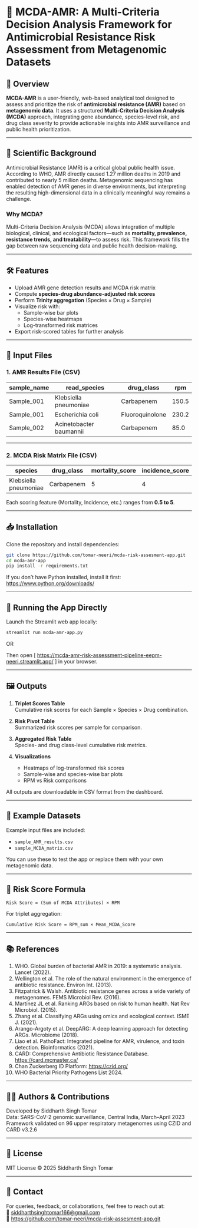 # 🧬 MCDA-AMR: A Multi-Criteria Decision Analysis Framework for Antimicrobial Resistance Risk Assessment from Metagenomic Datasets

## 📌 Overview

**MCDA-AMR** is a user-friendly, web-based analytical tool designed to assess and prioritize the risk of **antimicrobial resistance (AMR)** based on **metagenomic data**. It uses a structured **Multi-Criteria Decision Analysis (MCDA)** approach, integrating gene abundance, species-level risk, and drug class severity to provide actionable insights into AMR surveillance and public health prioritization.

---

## 🔬 Scientific Background

Antimicrobial Resistance (AMR) is a critical global public health issue. According to WHO, AMR directly caused 1.27 million deaths in 2019 and contributed to nearly 5 million deaths. Metagenomic sequencing has enabled detection of AMR genes in diverse environments, but interpreting the resulting high-dimensional data in a clinically meaningful way remains a challenge.

### Why MCDA?

Multi-Criteria Decision Analysis (MCDA) allows integration of multiple biological, clinical, and ecological factors—such as **mortality, prevalence, resistance trends, and treatability**—to assess risk. This framework fills the gap between raw sequencing data and public health decision-making.

---

## 🛠️ Features

- Upload AMR gene detection results and MCDA risk matrix
- Compute **species-drug abundance-adjusted risk scores**
- Perform **Trinity aggregation** (Species × Drug × Sample)
- Visualize risk with:
  - Sample-wise bar plots
  - Species-wise heatmaps
  - Log-transformed risk matrices
- Export risk-scored tables for further analysis

---

## 📁 Input Files

### 1. AMR Results File (CSV)

| sample_name | read_species             | drug_class     | rpm   |
|-------------|--------------------------|----------------|-------|
| Sample_001  | Klebsiella pneumoniae    | Carbapenem     | 150.5 |
| Sample_001  | Escherichia coli         | Fluoroquinolone| 230.2 |
| Sample_002  | Acinetobacter baumannii  | Carbapenem     | 85.0  |

---

### 2. MCDA Risk Matrix File (CSV)

| species                | drug_class     | mortality_score | incidence_score | ... | pipeline_score | alternative_drug_class |
|------------------------|----------------|------------------|------------------|-----|----------------|--------------------------|
| Klebsiella pneumoniae  | Carbapenem     | 5                | 4                | ... | 1.5            | Carbapenems              |

Each scoring feature (Mortality, Incidence, etc.) ranges from **0.5 to 5**.

---

## 📥 Installation

Clone the repository and install dependencies:

```bash
git clone https://github.com/tomar-neeri/mcda-risk-assesment-app.git 
cd mcda-amr-app
pip install -r requirements.txt
```

If you don’t have Python installed, install it first: https://www.python.org/downloads/

---

## 🚀 Running the App Directly

Launch the Streamlit web app locally:

```bash
streamlit run mcda-amr-app.py
```
OR 

Then open [ https://mcda-amr-risk-assessment-pipeline-eepm-neeri.streamlit.app/ ] in your browser.

---

## 🖼️ Outputs

1. **Triplet Scores Table**  
   Cumulative risk scores for each Sample × Species × Drug combination.

2. **Risk Pivot Table**  
   Summarized risk scores per sample for comparison.

3. **Aggregated Risk Table**  
   Species- and drug class-level cumulative risk metrics.

4. **Visualizations**  
   - Heatmaps of log-transformed risk scores  
   - Sample-wise and species-wise bar plots  
   - RPM vs Risk comparisons

All outputs are downloadable in CSV format from the dashboard.

---

## 🧪 Example Datasets

Example input files are included:
- `sample_AMR_results.csv`
- `sample_MCDA_matrix.csv`

You can use these to test the app or replace them with your own metagenomic data.

---

## 🔁 Risk Score Formula

```text
Risk Score = (Sum of MCDA Attributes) × RPM
```

For triplet aggregation:
```text
Cumulative Risk Score = RPM_sum × Mean_MCDA_Score
```

---

## 📚 References

1. WHO. Global burden of bacterial AMR in 2019: a systematic analysis. Lancet (2022).
2. Wellington et al. The role of the natural environment in the emergence of antibiotic resistance. Environ Int. (2013).
3. Fitzpatrick & Walsh. Antibiotic resistance genes across a wide variety of metagenomes. FEMS Microbiol Rev. (2016).
4. Martínez JL et al. Ranking ARGs based on risk to human health. Nat Rev Microbiol. (2015).
5. Zhang et al. Classifying ARGs using omics and ecological context. ISME J. (2021).
6. Arango-Argoty et al. DeepARG: A deep learning approach for detecting ARGs. Microbiome (2018).
7. Liao et al. PathoFact: Integrated pipeline for AMR, virulence, and toxin detection. Bioinformatics (2021).
8. CARD: Comprehensive Antibiotic Resistance Database. https://card.mcmaster.ca/
9. Chan Zuckerberg ID Platform: https://czid.org/
10. WHO Bacterial Priority Pathogens List 2024.

---

## 🧑‍💻 Authors & Contributions

Developed by Siddharth Singh Tomar  
Data: SARS-CoV-2 genomic surveillance, Central India, March–April 2023  
Framework validated on 96 upper respiratory metagenomes using CZID and CARD v3.2.6

---

## 📜 License

MIT License © 2025 Siddharth Singh Tomar

---

## 💬 Contact

For queries, feedback, or collaborations, feel free to reach out at:  
📧 siddharthsinghtomar166@gmail.com   
🔗 https://github.com/tomar-neeri/mcda-risk-assesment-app.git 